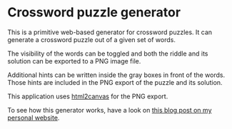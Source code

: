 # Crossword puzzle generator

This is a primitive web-based generator for crossword puzzles. It can generate a crossword puzzle out of a given set of words.

The visibility of the words can be toggled and both the riddle and its solution can be exported to a PNG image file.

Additional hints can be written inside the gray boxes in front of the words. Those hints are included in the PNG export of the puzzle and its solution. 

This application uses [html2canvas](https://github.com/niklasvh/html2canvas/) for the PNG export.

To see how this generator works, have a look on [this blog post on my personal website](https://nikolask.de/crossword-generator/).
